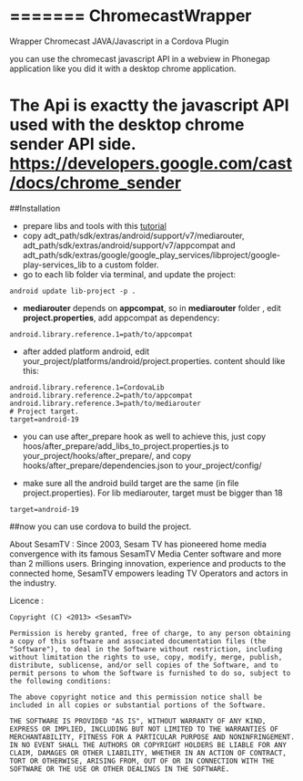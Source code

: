 =======
ChromecastWrapper
=================

Wrapper Chromecast JAVA/Javascript in a Cordova Plugin

you can use the chromecast javascript API in a webview in Phonegap application like you did it with a desktop chrome application.
 
The Api is exactty the javascript API used with the desktop chrome sender API side.
https://developers.google.com/cast/docs/chrome_sender
=========

##Installation

* prepare libs and tools with this [tutorial](https://github.com/googlecast/cast-android-tictactoe/blob/master/INSTALL_CAST_ECLIPSE.txt)
* copy adt_path/sdk/extras/android/support/v7/mediarouter, adt_path/sdk/extras/android/support/v7/appcompat and adt_path/sdk/extras/google/google_play_services/libproject/google-play-services_lib to a custom folder.
* go to each lib folder via terminal, and update the project:
```   
android update lib-project -p .
```
* **mediarouter** depends on **appcompat**, so in **mediarouter** folder , edit **project.properties**, add appcompat as dependency:
```
android.library.reference.1=path/to/appcompat
```
* after added platform android, edit your_project/platforms/android/project.properties. content should like this:
```
android.library.reference.1=CordovaLib
android.library.reference.2=path/to/appcompat
android.library.reference.3=path/to/mediarouter
# Project target.
target=android-19
```
* you can use after_prepare hook as well to achieve this, just copy  hoos/after_prepare/add_libs_to_project.properties.js to your_project/hooks/after_prepare/,
and copy hooks/after_prepare/dependencies.json to your_project/config/

* make sure all the android build target are the same (in file project.properties). For lib mediarouter, target must be bigger than 18
```
target=android-19
```
##now you can use cordova to build the project.



About SesamTV : 
Since 2003, Sesam TV has pioneered home media convergence with its famous SesamTV Media Center software and more than 2 millions users.  Bringing innovation, experience and products to the connected home, SesamTV empowers leading TV Operators and actors in the industry.

Licence : 

    Copyright (C) <2013> <SesamTV>

    Permission is hereby granted, free of charge, to any person obtaining a copy of this software and associated documentation files (the "Software"), to deal in the Software without restriction, including without limitation the rights to use, copy, modify, merge, publish, distribute, sublicense, and/or sell copies of the Software, and to permit persons to whom the Software is furnished to do so, subject to the following conditions:

    The above copyright notice and this permission notice shall be included in all copies or substantial portions of the Software.

    THE SOFTWARE IS PROVIDED "AS IS", WITHOUT WARRANTY OF ANY KIND, EXPRESS OR IMPLIED, INCLUDING BUT NOT LIMITED TO THE WARRANTIES OF MERCHANTABILITY, FITNESS FOR A PARTICULAR PURPOSE AND NONINFRINGEMENT. IN NO EVENT SHALL THE AUTHORS OR COPYRIGHT HOLDERS BE LIABLE FOR ANY CLAIM, DAMAGES OR OTHER LIABILITY, WHETHER IN AN ACTION OF CONTRACT, TORT OR OTHERWISE, ARISING FROM, OUT OF OR IN CONNECTION WITH THE SOFTWARE OR THE USE OR OTHER DEALINGS IN THE SOFTWARE.